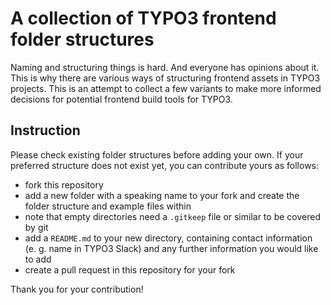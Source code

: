 # A collection of TYPO3 frontend folder structures

Naming and structuring things is hard. And everyone has opinions about it. This is why there are various ways of structuring frontend assets in TYPO3 projects. This is an attempt to collect a few variants to make more informed decisions for potential frontend build tools for TYPO3.

## Instruction

Please check existing folder structures before adding your own. If your preferred structure does not exist yet, you can contribute yours as follows:

* fork this repository
* add a new folder with a speaking name to your fork and create the folder structure and example files within
* note that empty directories need a `.gitkeep` file or similar to be covered by git
* add a `README.md` to your new directory, containing contact information (e. g. name in TYPO3 Slack) and any further information you would like to add
* create a pull request in this repository for your fork

Thank you for your contribution!
